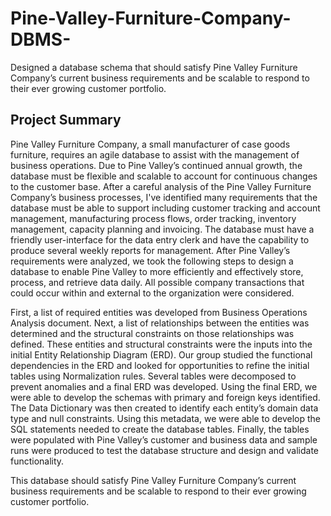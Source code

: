 # Pine-Valley-Furniture-Company-DBMS-
Designed a database schema that should satisfy Pine Valley Furniture Company’s current business requirements and be scalable to respond to their ever growing customer portfolio.

## Project Summary

Pine Valley Furniture Company, a small manufacturer of case goods furniture, requires an agile database to assist with the management of business operations.  Due to Pine Valley’s continued annual growth, the database must be flexible and scalable to account for continuous changes to the customer base.  After a careful analysis of the Pine Valley Furniture Company’s business processes, I've identified many requirements that the database must be able to support including customer tracking and account management, manufacturing process flows, order tracking, inventory management, capacity planning and invoicing.  The database must have a friendly user-interface for the data entry clerk and have the capability to produce several weekly reports for management.  After Pine Valley’s requirements were analyzed, we took the following steps to design a database to enable Pine Valley to more efficiently and effectively store, process, and retrieve data daily.  All possible company transactions that could occur within and external to the organization were considered.  

First, a list of required entities was developed from Business Operations Analysis document.  Next, a list of relationships between the entities was determined and the structural constraints on those relationships was defined.  These entities and structural constraints were the inputs into the initial Entity Relationship Diagram (ERD).  Our group studied the functional dependencies in the ERD and looked for opportunities to refine the initial tables using Normalization rules.  Several tables were decomposed to prevent anomalies and a final ERD was developed.  Using the final ERD, we were able to develop the schemas with primary and foreign keys identified. The Data Dictionary was then created to identify each entity’s domain data type and null constraints. Using this metadata, we were able to develop the SQL statements needed to create the database tables.  Finally, the tables were populated with Pine Valley’s customer and business data and sample runs were produced to test the database structure and design and validate functionality.

This database should satisfy Pine Valley Furniture Company’s current business requirements and be scalable to respond to their ever growing customer portfolio.   

